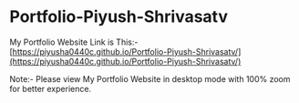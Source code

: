 # Portfolio-Piyush-Shrivasatv
My Portfolio Website Link is This:-
[https://piyusha0440c.github.io/Portfolio-Piyush-Shrivasatv/](https://piyusha0440c.github.io/Portfolio-Piyush-Shrivasatv/)

Note:- Please view My Portfolio Website in desktop mode with 100% zoom for better experience.
